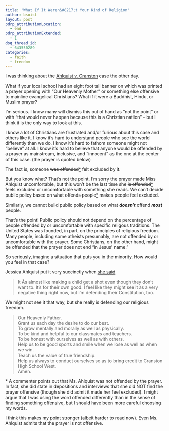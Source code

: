 ```yaml
---
title: 'What If It Weren&#8217;t Your Kind of Religion'
author: bsoist
layout: post
pdrp_attributionLocation:
  - end
pdrp_attributionExtended:
  - 1
dsq_thread_id:
  - 643550289
categories:
  - faith
  - freedom
---
```

I was thinking about the [Ahlquist v. Cranston][1] case the other day.

What if your local school had an eight foot tall banner on which was printed a prayer opening with &#8220;Our Heavenly Mother&#8221; or something else offensive to mainline evangelical Christians? What if it were a Buddhist, Hindu, or Muslim prayer?

I&#8217;m serious. I know many will dismiss this out of hand as &#8220;not the point&#8221; or with &#8220;that would never happen because this is a Christian natiion&#8221; &#8211; but I think it is the only way to look at this.

I know a lot of Christians are frustrated and/or furious about this case and others like it. I know it&#8217;s hard to understand people who see the world differently than we do. I know it&#8217;s hard to fathom someone might not &#8220;believe&#8221; at all. I know it&#8217;s hard to believe that anyone would be offended by a prayer as mainstream, inclusive, and &#8220;innocent&#8221; as the one at the center of this case. (the prayer is quoted below)

The fact is, someone <del>was offended</del>[*][2] felt excluded by it. 

But you know what? That&#8217;s not the point. I&#8217;m sorry the prayer made Miss Ahlquist uncomfortable, but this won&#8217;t be the last time she <del>is offended</del>[*][2] feels excluded or uncomfortable with something she reads. We can&#8217;t decide public policy based on what <del>offends people</del>[*][2] makes people feel excluded.

Similarly, we cannot build public policy based on what ***doesn&#8217;t*** offend ***most*** people.

That&#8217;s the point! Public policy should not depend on the percentage of people offended by or uncomfortable with specific religous traditions. The United States was founded, in part, on the principles of religious freedom. Many people, including some atheists presumably, are not offended by or uncomfortable with the prayer. Some Christians, on the other hand, might be offended that the prayer does not end &#8220;in Jesus&#8217; name.&#8221;

So seriously, imagine a situation that puts you in the minority. How would you feel in that case?

Jessica Ahlquist put it very succinctly when [she said][3]

> It Ã­s almost like making a child get a shot even though they don&#8217;t want to. It&#8217;s for their own good. I feel like they might see it as a very negative thing right now, but I&#8217;m defending their Constitution, too. 

We might not see it that way, but she really is defending our religious freedom.

> Our Heavenly Father.  
> Grant us each day the desire to do our best.  
> To grow mentally and morally as well as physically.  
> To be kind and helpful to our classmates and teachers.  
> To be honest with ourselves as well as with others.  
> Help us to be good sports and smile when we lose as well as when we win.  
> Teach us the value of true friendship.  
> Help us always to conduct ourselves so as to bring credit to Cranston High School West.  
> Amen. 

<a name="offended">*</a> A commenter points out that Ms. Ahlquist was not offended by the prayer. In fact, she did state in depositions and interviews that she did NOT find the prayer offensive (though she did admit it made her feel excluded). I might argue that I was using the word offended differently than in the sense of finding something offensive, but I should have been more careful choosing my words. 

I think this makes my point stronger (albeit harder to read now). Even Ms. Ahlquist admits that the prayer is not offensive.

 [1]: http://en.wikipedia.org/wiki/Ahlquist_v._Cranston
 [2]: #offended
 [3]: http://www.nytimes.com/2012/01/27/us/rhode-island-city-enraged-over-school-prayer-lawsuit.html?_r=1
